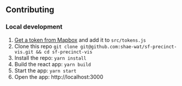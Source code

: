 ## Contributing
### Local development

1. [Get a token from Mapbox](https://docs.mapbox.com/help/getting-started/access-tokens/) and add it to `src/tokens.js`
2. Clone this repo `git clone git@github.com:shae-wat/sf-precinct-vis.git && cd sf-precinct-vis`
3. Install the repo: `yarn install`
4. Build the react app: `yarn build`
5. Start the app: `yarn start`
6. Open the app: http://localhost:3000
